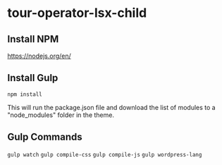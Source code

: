 # tour-operator-lsx-child

## Install NPM
https://nodejs.org/en/

## Install Gulp
`npm install`

This will run the package.json file and download the list of modules to a "node_modules" folder in the theme.

## Gulp Commands
`gulp watch`
`gulp compile-css`
`gulp compile-js`
`gulp wordpress-lang`

